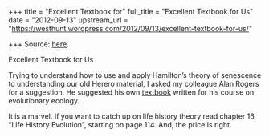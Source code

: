 +++
title = "Excellent Textbook for"
full_title = "Excellent Textbook for Us"
date = "2012-09-13"
upstream_url = "https://westhunt.wordpress.com/2012/09/13/excellent-textbook-for-us/"

+++
Source: [here](https://westhunt.wordpress.com/2012/09/13/excellent-textbook-for-us/).

Excellent Textbook for Us

Trying to understand how to use and apply Hamilton’s theory of
senescence to understanding our old Herero material, I asked my
colleague Alan Rogers for a suggestion. He suggested his own
[textbook](http://content.csbs.utah.edu/~rogers/ant5471/Rogers-textbook.pdf "Rogers' Evolutionary Ecology Text")
written for his course on evolutionary ecology.

It is a marvel. If you want to catch up on life history theory read
chapter 16, “Life History Evolution”, starting on page 114. And, the
price is right.

